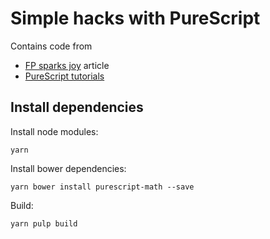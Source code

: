 # Simple hacks with PureScript

Contains code from

- [FP sparks joy](https://rachelcarmena.github.io/2019/08/05/functional-programming-sparks-joy.html) article
- [PureScript tutorials](https://github.com/purescript/documentation/tree/master/language)

## Install dependencies

Install node modules:

```
yarn
```

Install bower dependencies:

```
yarn bower install purescript-math --save
```

Build:

```
yarn pulp build
```
